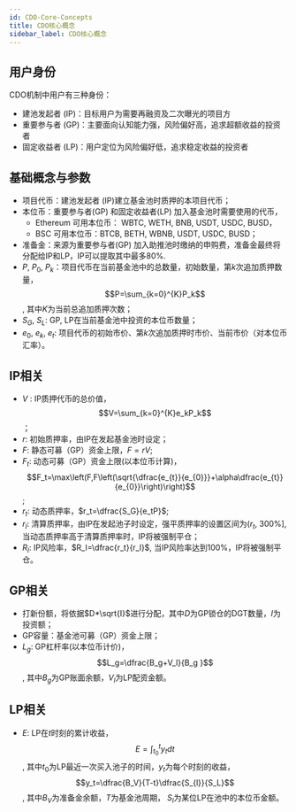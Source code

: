 ```yaml
---
id: CDO-Core-Concepts
title: CDO核心概念
sidebar_label: CDO核心概念
---
```


## 用户身份
CDO机制中用户有三种身份：

- 建池发起者 (IP)：目标用户为需要再融资及二次曝光的项目方
- 重要参与者 (GP)：主要面向认知能力强，风险偏好高，追求超额收益的投资者
- 固定收益者 (LP)：用户定位为风险偏好低，追求稳定收益的投资者
## 基础概念与参数

- 项目代币：建池发起者 (IP)建立基金池时质押的本项目代币；
- 本位币：重要参与者(GP) 和固定收益者(LP) 加入基金池时需要使用的代币，
   - Ethereum 可用本位币： WBTC, WETH, BNB, USDT, USDC, BUSD，
   - BSC 可用本位币：BTCB, BETH, WBNB, USDT, USDC, BUSD；
- 准备金：来源为重要参与者(GP) 加入助推池时缴纳的申购费，准备金最终将分配给IP和LP，IP可以提取其中最多80%.
- $P,~P_{0},~P_{k}$：项目代币在当前基金池中的总数量，初始数量，第$k$次追加质押数量，$$P=\sum_{k=0}^{K}P_k$$, 其中$K$为当前总追加质押次数；
- $S_{G},~S_L$: GP, LP在当前基金池中投资的本位币数量；
- $e_0,~e_k,~e_t$:  项目代币的初始市价、第$k$次追加质押时市价、当前市价（对本位币汇率）。
## IP相关

- $V$ :  IP质押代币的总价值，$$V=\sum_{k=0}^{K}e_kP_k$$；
- $r$: 初始质押率，由IP在发起基金池时设定；
- $F$: 静态可募（GP）资金上限，$F=rV$;
- $F_t$: 动态可募（GP）资金上限(以本位币计算)，$$F_t=\max\left(F,F\left(\sqrt{\dfrac{e_{t}}{e_{0}}}+\alpha\dfrac{e_{t}}{e_{0}}\right)\right)$$;
- $r_t$: 动态质押率，$r_t=\dfrac{S_G}{e_tP}$;
- $r_l$: 清算质押率，由IP在发起池子时设定，强平质押率的设置区间为$\left(r_t,~300\%\right]$, 当动态质押率高于清算质押率时，IP将被强制平仓；
- $R_I$: IP风险率，$R_I=\dfrac{r_t}{r_l}$, 当IP风险率达到100%，IP将被强制平仓。
## GP相关

- 打新份额，将依据$D*\sqrt{I}$进行分配，其中$D$为GP锁仓的DGT数量，$I$为投资额；
- GP容量：基金池可募（GP）资金上限；
- $L_g$: GP杠杆率(以本位币计价)，$$L_g=\dfrac{B_g+V_l}{B_g
}$$, 其中$B_g$为GP账面余额，$V_l$为LP配资金额。
## LP相关

- $E$: LP在$t$时刻的累计收益，$$E=\int_{t_0}^ty_tdt$$, 其中$t_0$为LP最近一次买入池子的时间，$y_t$为每个时刻的收益，$$y_t=\dfrac{B_V}{T-t}\dfrac{S_{l}}{S_L}$$, 其中$B_V$为准备金余额，$T$为基金池周期， $S_l$为某位LP在池中的本位币金额。

